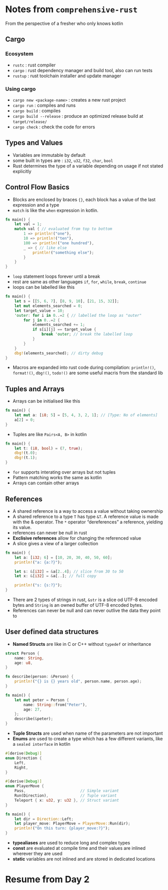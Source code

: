 # Notes from `comprehensive-rust`

From the perspective of a fresher who only knows kotlin

## Cargo
### Ecosystem
* `rustc` : rust compiler
* `cargo` : rust dependency manager and build tool, also can run tests
* `rustup` : rust toolchain installer and update manager

### Using cargo
* `cargo new <package-name>` : creates a new rust project
* `cargo run` : compiles and runs 
* `cargo build` : compiles
* `cargo build --release` : produce an optimized release build at `target/release/`
* `cargo check` : check the code for errors

## Types and Values
* Variables are immutable by default
* some built in types are : `i32`, `u32`, `f32`, `char`, `bool`
* Rust determines the type of a variable depending on usage if not stated explicitly

## Control Flow Basics
* Blocks are enclosed by braces `{}`, each block has a value of the last expression and a type
* `match` is like the `when` expression in kotlin.
```rust
fn main() {
    let val = 1;
    match val { // evaluated from top to bottom
        1 => println!("one"),
        10 => println!("ten"),
        100 => println!("one hundred"),
        _ => { // like else
            println!("something else");
        }
    }
}
```
* `loop` statement loops forever until a break
* rest are same as other languages `if`, `for`, `while`, `break`, `continue`
* loops can be labelled like this
```rust
fn main() {
    let s = [[5, 6, 7], [8, 9, 10], [21, 15, 32]];
    let mut elements_searched = 0;
    let target_value = 10;
    'outer: for i in 0..=2 { // labelled the loop as "outer"
        for j in 0..=2 {
            elements_searched += 1;
            if s[i][j] == target_value {
                break 'outer; // break the labelled loop
            }
        }
    }
    dbg!(elements_searched); // dirty debug
}
```
* Macros are expanded into rust code during compilation: `println!()`, `format!()`, `dbg!()`, `todo!()` are some useful macris from the standard lib

## Tuples and Arrays
* Arrays can be initialised like this
```rust
fn main() {
    let mut a: [i8; 5] = [5, 4, 3, 2, 1]; // [Type: No of elements]
    a[2] = 0;
}
```
* Tuples are like `Pairs<A, B>` in kotlin
```rust
fn main() {
    let t: (i8, bool) = (7, true);
    dbg!(t.0);
    dbg!(t.1);
}
```
* `for` supports interating over arrays but not tuples
* Pattern matching works the same as kotlin
* Arrays can contain other arrays

## References

* A shared reference is a way to access a value without taking ownership
* A shared reference to a type `T` has type `&T`. A reference value is made with the & operator. The `*` operator “dereferences” a reference, yielding its value.
* references can never be null in rust
* **Exclisive references** allow for changing the referenced value
* A slice gives a view of a larger collection
```rust
fn main() {
    let a: [i32; 6] = [10, 20, 30, 40, 50, 60];
    println!("a: {a:?}");

    let s: &[i32] = &a[2..4]; // slice from 30 to 50
    let x: &[i32] = &a[..]; // full copy

    println!("s: {s:?}");
}
```
* There are 2 types of strings in rust, `&str` is a slice od UTF-8 encoded bytes and `String` is an owned buffer of UTF-8 encoded bytes.
* References can never be null and can never outlive the data they point to

## User defined data structures
* **Named Structs** are like in C or C++ without `typedef` or inheritance
```rust
struct Person {
    name: String,
    age: u8,
}

fn describe(person: &Person) {
    println!("{} is {} years old", person.name, person.age);
}

fn main() {
    let mut peter = Person {
        name: String::from("Peter"),
        age: 27,
    };
    describe(&peter);
}
```
* **Tuple Structs** are used when name of the parameters are not important
* **Enums** are used to create a type which has a few different variants, like a `sealed interface` in kotlin
```rust
#[derive(Debug)]
enum Direction {
    Left,
    Right,
}

#[derive(Debug)]
enum PlayerMove {
    Pass,                        // Simple variant
    Run(Direction),              // Tuple variant
    Teleport { x: u32, y: u32 }, // Struct variant
}

fn main() {
    let dir = Direction::Left;
    let player_move: PlayerMove = PlayerMove::Run(dir);
    println!("On this turn: {player_move:?}");
}
```
* **typealiases** are used to reduce long and complex types
* **const** are evaluated at compile time and their values are inlined wherever they are used
* **static** variables are not inlined and are stored in dedicated locations

# Resume from Day 2
